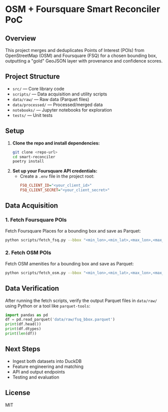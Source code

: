 # OSM + Foursquare Smart Reconciler PoC

## Overview
This project merges and deduplicates Points of Interest (POIs) from OpenStreetMap (OSM) and Foursquare (FSQ) for a chosen bounding box, outputting a "gold" GeoJSON layer with provenance and confidence scores.

## Project Structure
- `src/` — Core library code
- `scripts/` — Data acquisition and utility scripts
- `data/raw/` — Raw data (Parquet files)
- `data/processed/` — Processed/merged data
- `notebooks/` — Jupyter notebooks for exploration
- `tests/` — Unit tests

## Setup
1. **Clone the repo and install dependencies:**
   ```bash
   git clone <repo-url>
   cd smart-reconciler
   poetry install
   ```
2. **Set up your Foursquare API credentials:**
   - Create a `.env` file in the project root:
     ```ini
     FSQ_CLIENT_ID="<your_client_id>"
     FSQ_CLIENT_SECRET="<your_client_secret>"
     ```

## Data Acquisition
### 1. Fetch Foursquare POIs
Fetch Foursquare Places for a bounding box and save as Parquet:
```bash
python scripts/fetch_fsq.py --bbox "<min_lon>,<min_lat>,<max_lon>,<max_lat>" --output data/raw/fsq_bbox.parquet
```

### 2. Fetch OSM POIs
Fetch OSM amenities for a bounding box and save as Parquet:
```bash
python scripts/fetch_osm.py --bbox "<min_lon>,<min_lat>,<max_lon>,<max_lat>" --output data/raw/osm_bbox.parquet
```

## Data Verification
After running the fetch scripts, verify the output Parquet files in `data/raw/` using Python or a tool like `parquet-tools`:
```python
import pandas as pd
df = pd.read_parquet('data/raw/fsq_bbox.parquet')
print(df.head())
print(df.dtypes)
print(len(df))
```

## Next Steps
- Ingest both datasets into DuckDB
- Feature engineering and matching
- API and output endpoints
- Testing and evaluation

## License
MIT
